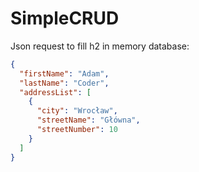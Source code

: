 # SimpleCRUD

Json request to fill h2 in memory database: 
```json
{
  "firstName": "Adam",
  "lastName": "Coder",
  "addressList": [
    {
      "city": "Wrocław",
      "streetName": "Główna",
      "streetNumber": 10
    }
  ]
}
```
